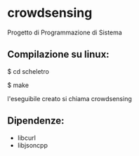 crowdsensing
============

Progetto di Programmazione di Sistema


Compilazione su linux:
----------------------

$ cd scheletro

$ make

l'eseguibile creato si chiama crowdsensing

Dipendenze:
-----------

- libcurl
- libjsoncpp


